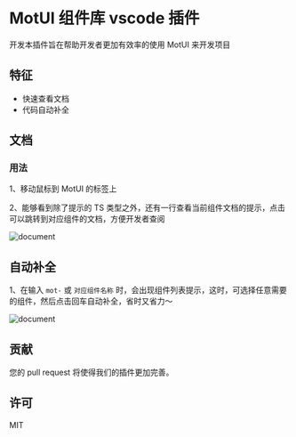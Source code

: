 # MotUI 组件库 vscode 插件

开发本插件旨在帮助开发者更加有效率的使用 MotUI 来开发项目

## 特征

- 快速查看文档
- 代码自动补全

## 文档

### 用法

1、移动鼠标到 MotUI 的标签上

2、能够看到除了提示的 TS 类型之外，还有一行查看当前组件文档的提示，点击可以跳转到对应组件的文档，方便开发者查阅

![document](https://api-noproblem.wegui.cn/v1/files/preview/images/20240612094531978372.gif)

## 自动补全

1、在输入 `mot-` 或 `对应组件名称` 时，会出现组件列表提示，这时，可选择任意需要的组件，然后点击回车自动补全，省时又省力～

![document](https://api-noproblem.wegui.cn/v1/files/preview/images/20240612094657970251.gif)

## 贡献

您的 pull request 将使得我们的插件更加完善。

## 许可

MIT
